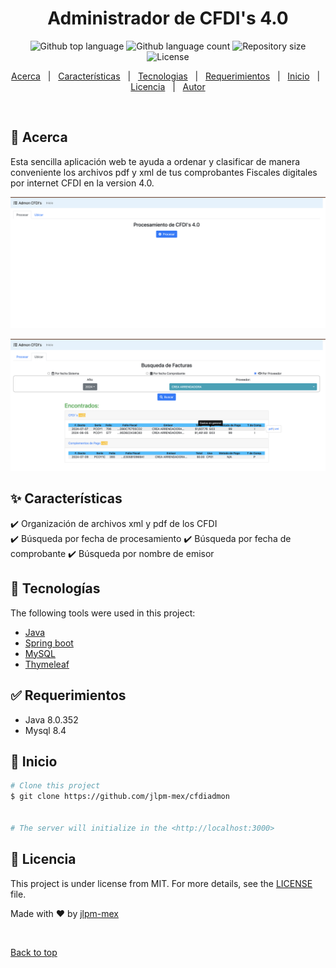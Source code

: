 <div align="center" id="top"> 
  <!-- <a href="https://opensource.netlify.app">Demo</a> -->
</div>

<h1 align="center">Administrador de CFDI's 4.0</h1>

<p align="center">
  <img alt="Github top language" src="https://img.shields.io/github/languages/top/jlpm-mex/cfdiadmon?color=56BEB8">

  <img alt="Github language count" src="https://img.shields.io/github/languages/count/jlpm-mex/cfdiadmon?color=56BEB8">

  <img alt="Repository size" src="https://img.shields.io/github/repo-size/jlpm-mex/cfdiadmon?color=56BEB8">

  <img alt="License" src="https://img.shields.io/github/license/jlpm-mex/cfdiadmon?color=56BEB8">

  <!-- <img alt="Github issues" src="https://img.shields.io/github/issues/{{YOUR_GITHUB_USERNAME}}/opensource?color=56BEB8" /> -->

  <!-- <img alt="Github forks" src="https://img.shields.io/github/forks/{{YOUR_GITHUB_USERNAME}}/opensource?color=56BEB8" /> -->

  <!-- <img alt="Github stars" src="https://img.shields.io/github/stars/{{YOUR_GITHUB_USERNAME}}/opensource?color=56BEB8" /> -->
</p>

<!-- Status -->

<!-- <h4 align="center"> 
	🚧  OpenSource 🚀 Under construction...  🚧
</h4> 

<hr> -->

<p align="center">
  <a href="#dart-about">Acerca</a> &#xa0; | &#xa0; 
  <a href="#sparkles-características">Características</a> &#xa0; | &#xa0;
  <a href="#rocket-tecnologías">Tecnologias</a> &#xa0; | &#xa0;
  <a href="#white_check_mark-requerimientos">Requerimientos</a> &#xa0; | &#xa0;
  <a href="#checkered_flag-inicio">Inicio</a> &#xa0; | &#xa0;
  <a href="#memo-licencia">Licencia</a> &#xa0; | &#xa0;
  <a href="https://github.com/jlpm-mex" target="_blank">Autor</a>
</p>

<br>

## :dart: Acerca 

Esta sencilla aplicación web te ayuda a ordenar y clasificar de manera conveniente los archivos pdf y xml de tus comprobantes Fiscales digitales por internet CFDI en la version 4.0.

![PantallaPrincipal](./Pantalla_Principal.png "Pantalla Principal")

![PantallaPrincipal](./Pantalla_Busqueda.png "Pantalla Principal")


## :sparkles: Características

:heavy_check_mark: Organización de archivos xml y pdf de los CFDI  
:heavy_check_mark: Búsqueda por fecha de procesamiento
:heavy_check_mark: Búsqueda por fecha de comprobante
:heavy_check_mark: Búsqueda por nombre de emisor

## :rocket: Tecnologías 

The following tools were used in this project:

- [Java](https://www.java.com/es/)
- [Spring boot](https://spring.io/projects/spring-boot)
- [MySQL](https://www.mysql.com/)
- [Thymeleaf](https://www.thymeleaf.org/)

## :white_check_mark: Requerimientos 

- Java 8.0.352
- Mysql 8.4

## :checkered_flag: Inicio

```bash
# Clone this project
$ git clone https://github.com/jlpm-mex/cfdiadmon


# The server will initialize in the <http://localhost:3000>
```

## :memo: Licencia 

This project is under license from MIT. For more details, see the [LICENSE](LICENSE.md) file.


Made with :heart: by <a href="https://github.com/jlpm-mex" target="_blank">jlpm-mex</a>

&#xa0;

<a href="#top">Back to top</a>
